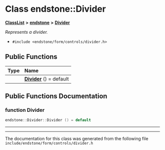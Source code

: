 

# Class endstone::Divider



[**ClassList**](annotated.md) **>** [**endstone**](namespaceendstone.md) **>** [**Divider**](classendstone_1_1Divider.md)



_Represents a divider._ 

* `#include <endstone/form/controls/divider.h>`





































## Public Functions

| Type | Name |
| ---: | :--- |
|   | [**Divider**](#function-divider) () = default<br> |




























## Public Functions Documentation




### function Divider 

```C++
endstone::Divider::Divider () = default
```




<hr>

------------------------------
The documentation for this class was generated from the following file `include/endstone/form/controls/divider.h`


